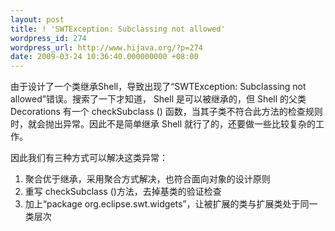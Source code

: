 ```yaml
---
layout: post
title: ! 'SWTException: Subclassing not allowed'
wordpress_id: 274
wordpress_url: http://www.hijava.org/?p=274
date: 2009-03-24 10:36:40.000000000 +08:00
---
```

由于设计了一个类继承Shell，导致出现了“SWTException: Subclassing not allowed”错误。搜索了一下才知道， 				<span lang="EN-US">Shell</span> <span style="font-family: 宋体;">是可以被继承的，但</span> <span lang="EN-US">Shell</span> <span style="font-family: 宋体;">的父类</span> <span lang="EN-US">Decorations</span> <span style="font-family: 宋体;">有一个</span> <span lang="EN-US">checkSubclass ()</span> <span style="font-family: 宋体;">函数，当其子类不符合此方法的检查规则时，就会抛出异常。因此不是简单继承</span> <span lang="EN-US">Shell</span> <span style="font-family: 宋体;">就行了的，还要做一些比较复杂的工作。</span>

因此我们有三种方式可以解决这类异常：
<ol>
	<li><span style="font-family: 宋体;">聚合优于继承，采用聚合方式解决，也符合面向对象的设计原则</span></li>
	<li>重写				<span lang="EN-US">checkSubclass ()</span>方法，去掉基类的验证检查</li>
	<li>加上“package org.eclipse.swt.widgets”，让被扩展的类与扩展类处于同一类层次</li>
</ol>
